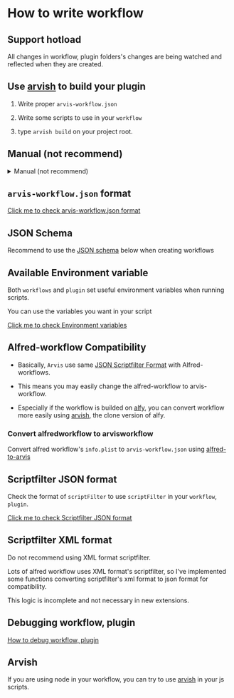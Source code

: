 # How to write workflow

## Support hotload

All changes in workflow, plugin folders's changes are being watched and reflected when they are created.

## Use [arvish](https://github.com/jopemachine/arvish) to build your plugin

1. Write proper `arvis-workflow.json`

2. Write some scripts to use in your `workflow`

3. type `arvish build` on your project root.

## Manual (not recommend)

<details><summary>Manual (not recommend)</summary>
<p>

1. Write proper `arvis-workflow.json`.
2. Write some scripts to use in your `workflow`.
3. Compress the binaries, modules, and scripts used in the `workflow` into a plain `.zip` file with the `arvis-workflow.json`.
4. Change the `.zip` file's extension to `.arvisworkflow`
</p>
</details>

## `arvis-workflow.json` format

[Click me to check arvis-workflow.json format](./workflow-config-format.md)

## JSON Schema

Recommend to use the [JSON schema](https://github.com/jopemachine/arvis-extension-validator/blob/master/workflow-schema.json) below when creating workflows

## Available Environment variable

Both `workflows` and `plugin` set useful environment variables when running scripts.

You can use the variables you want in your script

[Click me to check Environment variables](./extension-env-description.md)

## Alfred-workflow Compatibility

* Basically, `Arvis` use same [JSON Scriptfilter Format](https://www.alfredapp.com/help/workflows/inputs/script-filter/) with Alfred-workflows.

* This means you may easily change the alfred-workflow to arvis-workflow. 

* Especially if the workflow is builded on [alfy](https://github.com/sindresorhus/alfy), you can convert workflow more easily using [arvish](https://github.com/jopemachine/arvish), the clone version of alfy. 

### Convert alfredworkflow to arvisworkflow

Convert alfred workflow's `info.plist` to `arvis-workflow.json` using [alfred-to-arvis](https://github.com/jopemachine/alfred-to-arvis) 

## Scriptfilter JSON format

Check the format of `scriptFilter` to use `scriptFilter` in your `workflow`, `plugin`.

[Click me to check Scriptfilter JSON format](./scriptfilter-json-format-description.md)

## Scriptfilter XML format

Do not recommend using XML format scriptfilter.

Lots of alfred workflow uses XML format's scriptfilter, so I've implemented some functions converting scriptfilter's xml format to json format for compatibility.

This logic is incomplete and not necessary in new extensions.

## Debugging workflow, plugin

[How to debug workflow, plugin](./debugging-description.md)

## Arvish

If you are using node in your workflow, you can try to use [arvish](https://github.com/jopemachine/arvish) in your js scripts.